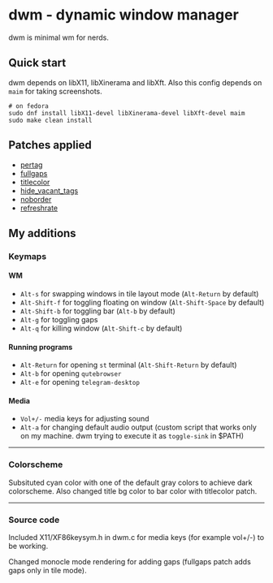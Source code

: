 # dwm - dynamic window manager

dwm is minimal wm for nerds.

## Quick start

dwm depends on libX11, libXinerama and libXft.
Also this config depends on `maim` for taking screenshots.

```shell
# on fedora
sudo dnf install libX11-devel libXinerama-devel libXft-devel maim
sudo make clean install
```

## Patches applied

- [pertag](https://dwm.suckless.org/patches/pertag)
- [fullgaps](https://dwm.suckless.org/patches/fullgaps)
- [titlecolor](https://dwm.suckless.org/patches/titlecolor)
- [hide_vacant_tags](https://dwm.suckless.org/patches/hide_vacant_tags)
- [noborder](https://dwm.suckless.org/patches/noborder)
- [refreshrate](https://dwm.suckless.org/patches/refreshrate)

## My additions

### Keymaps

#### WM

- `Alt-s` for swapping windows in tile layout mode (`Alt-Return` by default)
- `Alt-Shift-f` for toggling floating on window (`Alt-Shift-Space` by default)
- `Alt-Shift-b` for toggling bar (`Alt-b` by default)
- `Alt-g` for toggling gaps
- `Alt-q` for killing window (`Alt-Shift-c` by default)

#### Running programs

- `Alt-Return` for opening `st` terminal (`Alt-Shift-Return` by default)
- `Alt-b` for opening `qutebrowser`
- `Alt-e` for opening `telegram-desktop`

#### Media

- `Vol+/-` media keys for adjusting sound
- `Alt-a` for changing default audio output (custom script that works only on my machine. dwm trying to execute it as `toggle-sink` in $PATH)

---

### Colorscheme

Subsituted cyan color with one of the default gray colors to achieve dark colorscheme.
Also changed title bg color to bar color with titlecolor patch.

---

### Source code

Included X11/XF86keysym.h in dwm.c for media keys (for example vol+/-) to be working.

Changed monocle mode rendering for adding gaps (fullgaps patch adds gaps only in tile mode).
